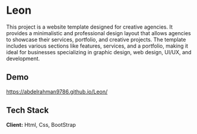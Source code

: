 
# Leon


This project is a website template designed for creative agencies. It provides a minimalistic and professional design layout that allows agencies to showcase their services, portfolio, and creative projects. The template includes various sections like features, services, and a portfolio, making it ideal for businesses specializing in graphic design, web design, UI/UX, and development.


## Demo

https://abdelrahman9786.github.io/Leon/


## Tech Stack

**Client:** Html, Css, BootStrap




 
 
